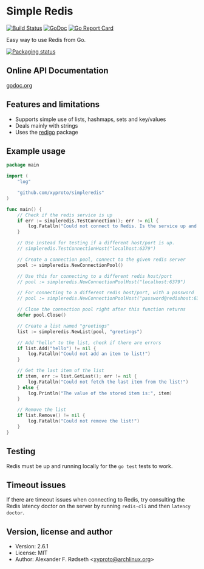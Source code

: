 Simple Redis
============

[![Build Status](https://travis-ci.com/xyproto/simpleredis.svg?branch=master)](https://travis-ci.com/xyproto/simpleredis)
[![GoDoc](https://godoc.org/github.com/xyproto/simpleredis?status.svg)](http://godoc.org/github.com/xyproto/simpleredis)
[![Go Report Card](https://goreportcard.com/badge/github.com/xyproto/simpleredis)](https://goreportcard.com/report/github.com/xyproto/simpleredis)

Easy way to use Redis from Go.

[![Packaging status](https://repology.org/badge/vertical-allrepos/go:github-xyproto-simpleredis.svg)](https://repology.org/project/go:github-xyproto-simpleredis/versions)

Online API Documentation
------------------------

[godoc.org](http://godoc.org/github.com/xyproto/simpleredis)


Features and limitations
------------------------

* Supports simple use of lists, hashmaps, sets and key/values
* Deals mainly with strings
* Uses the [redigo](https://github.com/gomodule/redigo) package


Example usage
-------------

~~~go
package main

import (
    "log"

    "github.com/xyproto/simpleredis"
)

func main() {
    // Check if the redis service is up
    if err := simpleredis.TestConnection(); err != nil {
        log.Fatalln("Could not connect to Redis. Is the service up and running?")
    }

    // Use instead for testing if a different host/port is up.
    // simpleredis.TestConnectionHost("localhost:6379")

    // Create a connection pool, connect to the given redis server
    pool := simpleredis.NewConnectionPool()

    // Use this for connecting to a different redis host/port
    // pool := simpleredis.NewConnectionPoolHost("localhost:6379")

    // For connecting to a different redis host/port, with a password
    // pool := simpleredis.NewConnectionPoolHost("password@redishost:6379")

    // Close the connection pool right after this function returns
    defer pool.Close()

    // Create a list named "greetings"
    list := simpleredis.NewList(pool, "greetings")

    // Add "hello" to the list, check if there are errors
    if list.Add("hello") != nil {
        log.Fatalln("Could not add an item to list!")
    }

    // Get the last item of the list
    if item, err := list.GetLast(); err != nil {
        log.Fatalln("Could not fetch the last item from the list!")
    } else {
        log.Println("The value of the stored item is:", item)
    }

    // Remove the list
    if list.Remove() != nil {
        log.Fatalln("Could not remove the list!")
    }
}
~~~

Testing
-------

Redis must be up and running locally for the `go test` tests to work.


Timeout issues
--------------

If there are timeout issues when connecting to Redis, try consulting the Redis latency doctor on the server by running `redis-cli` and then `latency doctor`.


Version, license and author
---------------------------

* Version: 2.6.1
* License: MIT
* Author: Alexander F. Rødseth &lt;xyproto@archlinux.org&gt;
